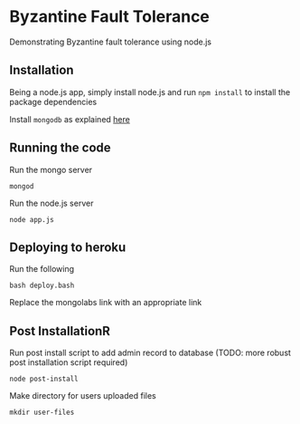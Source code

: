 # Byzantine Fault Tolerance
Demonstrating Byzantine fault tolerance using node.js

## Installation
Being a node.js app, simply install node.js and run `npm install` to install the package dependencies

Install `mongodb` as explained [here](http://docs.mongodb.org/manual/)

## Running the code
Run the mongo server

    mongod

Run the node.js server

    node app.js

## Deploying to heroku
Run the following

    bash deploy.bash

Replace the mongolabs link with an appropriate link

## Post InstallationR
Run post install script to add admin record to database (TODO: more robust post installation script required)

    node post-install

Make directory for users uploaded files

    mkdir user-files
